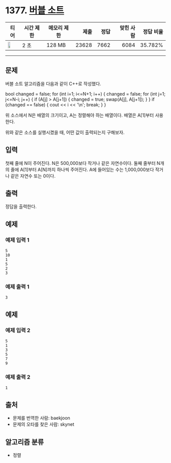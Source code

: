 # 1377. [버블 소트](https://www.acmicpc.net/problem/1377)

| 티어 | 시간 제한 | 메모리 제한 | 제출 | 정답 | 맞힌 사람 | 정답 비율 |
|---|---|---|---:|---:|---:|---:|
| <img src="https://static.solved.ac/tier_small/14.svg" width="50%" /> | 2 초 | 128 MB | 23628 | 7662 | 6084 | 35.782% |

---

## 문제

버블 소트 알고리즘을 다음과 같이 C++로 작성했다.

bool changed = false;
for (int i=1; i<=N+1; i++) {
changed = false;
for (int j=1; j<=N-i; j++) {
if (A[j] > A[j+1]) {
changed = true;
swap(A[j], A[j+1]);
}
}
if (changed == false) {
cout << i << '\n';
break;
}
}

위 소스에서 N은 배열의 크기이고, A는 정렬해야 하는 배열이다. 배열은 A[1]부터 사용한다.

위와 같은 소스를 실행시켰을 때, 어떤 값이 출력되는지 구해보자.

## 입력

첫째 줄에 N이 주어진다. N은 500,000보다 작거나 같은 자연수이다. 둘째 줄부터 N개의 줄에 A[1]부터 A[N]까지 하나씩 주어진다. A에 들어있는 수는 1,000,000보다 작거나 같은 자연수 또는 0이다.

## 출력

정답을 출력한다.

## 예제

### 예제 입력 1

```
5
10
1
5
2
3
```

### 예제 출력 1

```
3
```

## 예제

### 예제 입력 2

```
5
1
3
5
7
9
```

### 예제 출력 2

```
1
```

## 출처

- 문제를 번역한 사람: baekjoon
- 문제의 오타를 찾은 사람: skynet

## 알고리즘 분류

- 정렬

